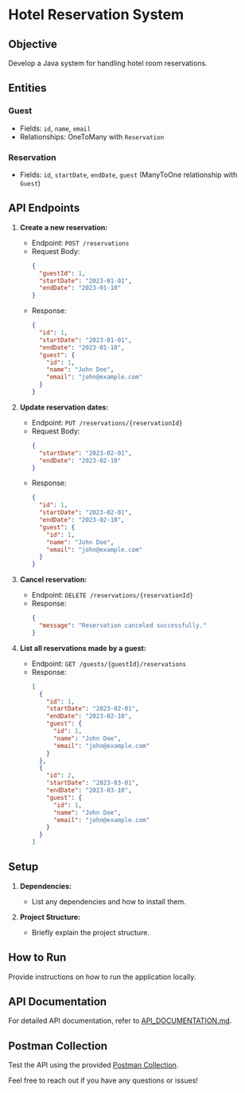 # Hotel Reservation System

## Objective

Develop a Java system for handling hotel room reservations.

## Entities

### Guest

- Fields: `id`, `name`, `email`
- Relationships: OneToMany with `Reservation`

### Reservation

- Fields: `id`, `startDate`, `endDate`, `guest` (ManyToOne relationship with `Guest`)

## API Endpoints

1. **Create a new reservation:**

    - Endpoint: `POST /reservations`
    - Request Body:
        ```json
        {
          "guestId": 1,
          "startDate": "2023-01-01",
          "endDate": "2023-01-10"
        }
        ```
    - Response:
        ```json
        {
          "id": 1,
          "startDate": "2023-01-01",
          "endDate": "2023-01-10",
          "guest": {
            "id": 1,
            "name": "John Doe",
            "email": "john@example.com"
          }
        }
        ```

2. **Update reservation dates:**

    - Endpoint: `PUT /reservations/{reservationId}`
    - Request Body:
        ```json
        {
          "startDate": "2023-02-01",
          "endDate": "2023-02-10"
        }
        ```
    - Response:
        ```json
        {
          "id": 1,
          "startDate": "2023-02-01",
          "endDate": "2023-02-10",
          "guest": {
            "id": 1,
            "name": "John Doe",
            "email": "john@example.com"
          }
        }
        ```

3. **Cancel reservation:**

    - Endpoint: `DELETE /reservations/{reservationId}`
    - Response:
        ```json
        {
          "message": "Reservation canceled successfully."
        }
        ```

4. **List all reservations made by a guest:**

    - Endpoint: `GET /guests/{guestId}/reservations`
    - Response:
        ```json
        [
          {
            "id": 1,
            "startDate": "2023-02-01",
            "endDate": "2023-02-10",
            "guest": {
              "id": 1,
              "name": "John Doe",
              "email": "john@example.com"
            }
          },
          {
            "id": 2,
            "startDate": "2023-03-01",
            "endDate": "2023-03-10",
            "guest": {
              "id": 1,
              "name": "John Doe",
              "email": "john@example.com"
            }
          }
        ]
        ```

## Setup

1. **Dependencies:**
    - List any dependencies and how to install them.

2. **Project Structure:**
    - Briefly explain the project structure.

## How to Run

Provide instructions on how to run the application locally.

## API Documentation

For detailed API documentation, refer to [API_DOCUMENTATION.md](API_DOCUMENTATION.md).

## Postman Collection

Test the API using the provided [Postman Collection](link-to-postman-collection).

Feel free to reach out if you have any questions or issues!

